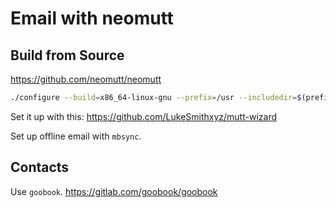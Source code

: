# Email with neomutt

## Build from Source

https://github.com/neomutt/neomutt

```bash
./configure --build=x86_64-linux-gnu --prefix=/usr --includedir=$(prefix)/include --mandir=$(prefix)/share/man --infodir=$(prefix)/share/info --sysconfdir=/etc --localstatedir=/var --mandir=/usr/share/man --libexecdir=/usr/libexec --with-mailpath=/var/mail --lua --with-ui --gnutls --idn --mixmaster --tokyocabinet --ssl --full-doc --pcre2 --sqlite --gpgme && sudo make install
```

Set it up with this: https://github.com/LukeSmithxyz/mutt-wizard

Set up offline email with `mbsync`.

## Contacts

Use `goobook`. https://gitlab.com/goobook/goobook

